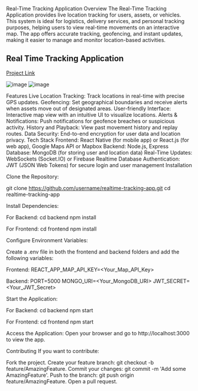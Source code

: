 Real-Time Tracking Application
Overview
The Real-Time Tracking Application provides live location tracking for users, assets, or vehicles. This system is ideal for logistics, delivery services, and personal tracking purposes, helping users to view real-time movements on an interactive map. The app offers accurate tracking, geofencing, and instant updates, making it easier to manage and monitor location-based activities.

## Real Time Tracking Application 
[Project Link](https://realtimetrackingapplication.onrender.com/)


![image](https://github.com/user-attachments/assets/8fb36087-fb3a-4925-b64b-b82faad7d71f)
![image](https://github.com/user-attachments/assets/481899ab-9ab0-4da6-af70-a43f06f5678e)


Features
Live Location Tracking: Track locations in real-time with precise GPS updates.
Geofencing: Set geographical boundaries and receive alerts when assets move out of designated areas.
User-friendly Interface: Interactive map view with an intuitive UI to visualize locations.
Alerts & Notifications: Push notifications for geofence breaches or suspicious activity.
History and Playback: View past movement history and replay routes.
Data Security: End-to-end encryption for user data and location privacy.
Tech Stack
Frontend: React Native (for mobile app) or React.js (for web app), Google Maps API or Mapbox
Backend: Node.js, Express
Database: MongoDB (for storing user and location data)
Real-Time Updates: WebSockets (Socket.IO) or Firebase Realtime Database
Authentication: JWT (JSON Web Tokens) for secure login and user management
Installation

Clone the Repository:

git clone https://github.com/username/realtime-tracking-app.git
cd realtime-tracking-app

Install Dependencies:

For Backend:
cd backend
npm install

For Frontend:
cd frontend
npm install

Configure Environment Variables:

Create a .env file in both the frontend and backend folders and add the following variables:

Frontend:
REACT_APP_MAP_API_KEY=<Your_Map_API_Key>

Backend:
PORT=5000
MONGO_URI=<Your_MongoDB_URI>
JWT_SECRET=<Your_JWT_Secret>

Start the Application:

For Backend:
cd backend
npm start

For Frontend:
cd frontend
npm start

Access the Application: Open your browser and go to http://localhost:3000 to view the app.

Contributing
If you want to contribute:

Fork the project.
Create your feature branch: git checkout -b feature/AmazingFeature.
Commit your changes: git commit -m 'Add some AmazingFeature'.
Push to the branch: git push origin feature/AmazingFeature.
Open a pull request.



